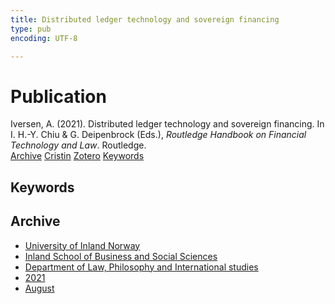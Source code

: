 ```yaml
---
title: Distributed ledger technology and sovereign financing
type: pub
encoding: UTF-8

---
```

<h1>Publication</h1>
<article id="csl-bib-container-PEAX8ISE" class="csl-bib-container">
  <div class="csl-bib-body"> <div class="csl-entry">Iversen, A. (2021). Distributed ledger technology and sovereign financing. In I. H.-Y. Chiu &#38; G. Deipenbrock (Eds.), <i>Routledge Handbook on Financial Technology and Law</i>. Routledge.</div> </div>
  <div class="csl-bib-buttons">
    <a href="#taxonomy-article-PEAX8ISE" alt="archive" class="csl-bib-button">Archive</a>
    <a href="https://app.cristin.no/results/show.jsf?id=1925894" alt="Cristin" class="csl-bib-button">Cristin</a>
    <a href="http://zotero.org/groups/5881554/items/PEAX8ISE" alt="Zotero" class="csl-bib-button">Zotero</a>
    <a href="#keywords-article-PEAX8ISE" alt="keywords" class="csl-bib-button">Keywords</a>
  </div>
  <div id="csl-bib-meta-container-PEAX8ISE"></div>
</article>
<div id="csl-bib-meta-PEAX8ISE" class="csl-bib-meta">
  <article id="keywords-article-PEAX8ISE" class="keywords-article">
    <h1>Keywords</h1>
    
  </article>
  <article id="taxonomy-article-PEAX8ISE" class="taxonomy-article">
    <h1>Archive</h1>
    <ul>
      <li><a href="{{< params subfolder >}}en/archive/?key=3DCRN523">University of Inland Norway</a></li>
      <li><a href="{{< params subfolder >}}en/archive/?key=DU8Q9LN9">Inland School of Business and Social Sciences</a></li>
      <li><a href="{{< params subfolder >}}en/archive/?key=ITYAG68H">Department of Law, Philosophy and International studies</a></li>
      <li><a href="{{< params subfolder >}}en/archive/?key=VFX285I3">2021</a></li>
      <li><a href="{{< params subfolder >}}en/archive/?key=ZFE2N7BZ">August</a></li>
    </ul>
  </article>
</div>
